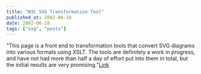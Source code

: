 ```yaml
---
title: "W3C SVG Transformation Tool"
published_at: 2002-06-18
date: 2002-06-18
tags: ["svg", "posts"]
---
```

"This page is a front end to transformation tools that convert SVG diagrams into various formats using XSLT. The tools are definitely a work in progress, and have not had more than half a day of effort put into them in total, but the initial results are very promising."[Link](http://www.w3.org/2002/05/svg2stuff.html)